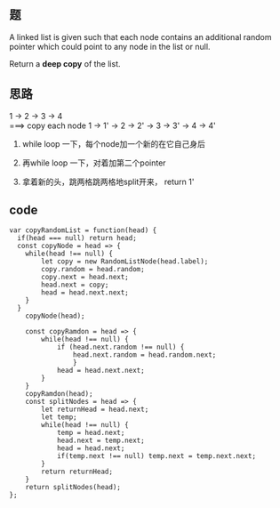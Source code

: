 ## 题

A linked list is given such that each node contains an additional random pointer which could point to any node in the list or null.

Return a **deep copy** of the list.

## 思路

1 -> 2 -> 3 -> 4  
 ===> copy each node
1 -> 1' -> 2 -> 2' -> 3 -> 3' -> 4 -> 4' 

1. while loop 一下，每个node加一个新的在它自己身后

2. 再while loop 一下，对着加第二个pointer

3. 拿着新的头，跳两格跳两格地split开来， return 1'

## code

```
var copyRandomList = function(head) {
  if(head === null) return head;
  const copyNode = head => {
  	while(head !== null) {
  		let copy = new RandomListNode(head.label);
  		copy.random = head.random;
  		copy.next = head.next;
  		head.next = copy;
  		head = head.next.next;	
  	}
  }
	copyNode(head);

	const copyRamdon = head => {
		while(head !== null) {
			if (head.next.random !== null) {
				head.next.random = head.random.next;
				}
			head = head.next.next;
		}
	}
	copyRamdon(head);
	const splitNodes = head => {
		let returnHead = head.next;
		let temp;
		while(head !== null) {
			temp = head.next;
			head.next = temp.next;
			head = head.next;
			if(temp.next !== null) temp.next = temp.next.next;
		}
		return returnHead;
	}
	return splitNodes(head);
};


```
